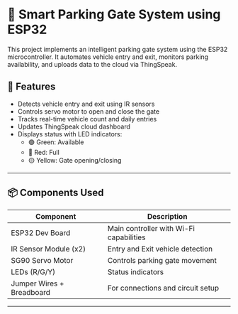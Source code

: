 # 🚗 Smart Parking Gate System using ESP32

This project implements an intelligent parking gate system using the ESP32 microcontroller. It automates vehicle entry and exit, monitors parking availability, and uploads data to the cloud via ThingSpeak.

## 🔧 Features

- Detects vehicle entry and exit using IR sensors
- Controls servo motor to open and close the gate
- Tracks real-time vehicle count and daily entries
- Updates ThingSpeak cloud dashboard
- Displays status with LED indicators:
  - 🟢 Green: Available
  - 🔴 Red: Full
  - 🟡 Yellow: Gate opening/closing

---

## 📦 Components Used

| Component            | Description                               |
|----------------------|-------------------------------------------|
| ESP32 Dev Board      | Main controller with Wi-Fi capabilities   |
| IR Sensor Module (x2)| Entry and Exit vehicle detection          |
| SG90 Servo Motor     | Controls parking gate movement            |
| LEDs (R/G/Y)         | Status indicators                         |
| Jumper Wires + Breadboard | For connections and circuit setup   |

---